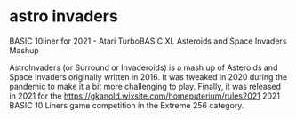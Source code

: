 # astro invaders
 BASIC 10liner for 2021 - Atari TurboBASIC XL Asteroids and Space Invaders Mashup

AstroInvaders (or Surround or Invaderoids) is a mash up of Asteroids and Space Invaders originally written in 2016. It was tweaked in 2020 during the pandemic to make it a bit more challenging to play. Finally, it was released in 2021 for the https://gkanold.wixsite.com/homeputerium/rules2021 2021 BASIC 10 Liners game competition in the Extreme 256 category.

